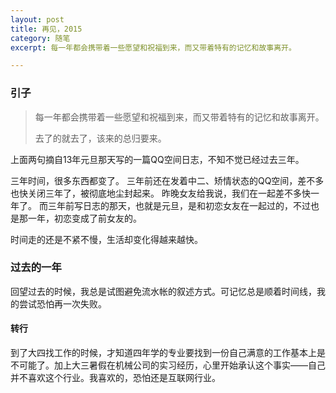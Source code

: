 ```yaml
---
layout: post
title: 再见，2015
category: 随笔
excerpt: 每一年都会携带着一些愿望和祝福到来，而又带着特有的记忆和故事离开。

---
```

 
### 引子
> 每一年都会携带着一些愿望和祝福到来，而又带着特有的记忆和故事离开。
>
> 去了的就去了，该来的总归要来。 

上面两句摘自13年元旦那天写的一篇QQ空间日志，不知不觉已经过去三年。

三年时间，很多东西都变了。
三年前还在发着中二、矫情状态的QQ空间，差不多也快关闭三年了，被彻底地尘封起来。
昨晚女友给我说，我们在一起差不多快一年了。
而三年前写日志的那天，也就是元旦，是和初恋女友在一起过的，不过也是那一年，初恋变成了前女友的。

时间走的还是不紧不慢，生活却变化得越来越快。

### 过去的一年
回望过去的时候，我总是试图避免流水帐的叙述方式。可记忆总是顺着时间线，我的尝试恐怕再一次失败。
#### 转行
到了大四找工作的时候，才知道四年学的专业要找到一份自己满意的工作基本上是不可能了。加上大三暑假在机械公司的实习经历，心里开始承认这个事实——自己并不喜欢这个行业。我喜欢的，恐怕还是互联网行业。

